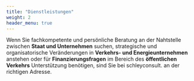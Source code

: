 ```yaml
---
title: "Dienstleistungen"
weight: 2
header_menu: true
---
```


Wenn Sie fachkompetente und persönliche Beratung an der Nahtstelle zwischen **Staat und Unternehmen** suchen, strategische und organisatorische Veränderungen in
**Verkehrs- und Energieunternehmen** anstehen oder für **Finanzierungsfragen** im Bereich des **öffentlichen Verkehrs** Unterstützung benötigen, sind
Sie bei schleyconsult. an der richtigen Adresse.

